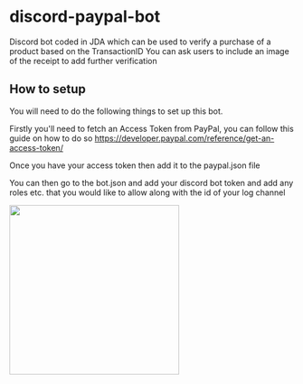 # discord-paypal-bot

Discord bot coded in JDA which can be used to verify a purchase of a product based on the TransactionID
You can ask users to include an image of the receipt to add further verification

## How to setup
You will need to do the following things to set up this bot.

Firstly you'll need to fetch an Access Token from PayPal, you can follow this guide on how to do so
https://developer.paypal.com/reference/get-an-access-token/

Once you have your access token then add it to the paypal.json file

You can then go to the bot.json and add your discord bot token and add any roles etc. that you would like to allow
along with the id of your log channel


<img src="https://i.imgur.com/q8RbwQP.png" data-canonical-src="https://i.imgur.com/q8RbwQP.png" height="300" href="https://www.google.com" />
